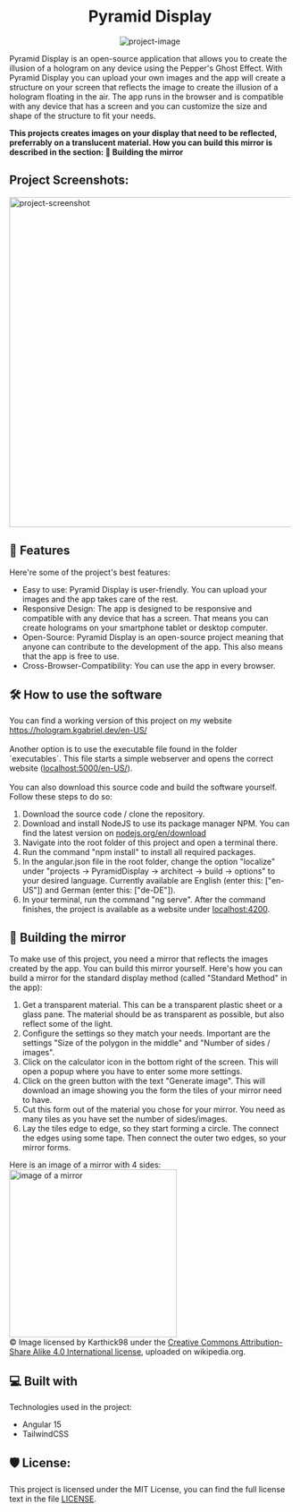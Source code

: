 <h1 align="center" id="title">Pyramid Display</h1>

<p align="center"><img src="https://socialify.git.ci/kgabriel-dev/PyramidDisplay/image?description=1&amp;font=Raleway&amp;forks=1&amp;issues=1&amp;name=1&amp;owner=1&amp;pattern=Solid&amp;pulls=1&amp;stargazers=1&amp;theme=Auto" alt="project-image"></p>

<p id="description">Pyramid Display is an open-source application that allows you to create the illusion of a hologram on any device using the Pepper's Ghost Effect. With Pyramid Display you can upload your own images and the app will create a structure on your screen that reflects the image to create the illusion of a hologram floating in the air. The app runs in the browser and is compatible with any device that has a screen and you can customize the size and shape of the structure to fit your needs.</p>

<strong>This projects creates images on your display that need to be reflected, preferrably on a translucent material. How you can build this mirror is described in the section: 🧰 Building the mirror</strong>

<h2>Project Screenshots:</h2>

<img src="https://i.ibb.co/dQJnFbP/displayed-images.png" alt="project-screenshot" width="590">

  
  
<h2>🧐 Features</h2>

Here're some of the project's best features:

*   Easy to use: Pyramid Display is user-friendly. You can upload your images and the app takes care of the rest.
*   Responsive Design: The app is designed to be responsive and compatible with any device that has a screen. That means you can create holograms on your smartphone tablet or desktop computer.
*   Open-Source: Pyramid Display is an open-source project meaning that anyone can contribute to the development of the app. This also means that the app is free to use.
*   Cross-Browser-Compatibility: You can use the app in every browser.


<h2>🛠️ How to use the software</h2>
You can find a working version of this project on my website <a href="https://hologram.kgabriel.dev/en-US/">https://hologram.kgabriel.dev/en-US/</a>
<br /><br />
Another option is to use the executable file found in the folder `executables`. This file starts a simple webserver and opens the correct website (<a href="http://localhost:5000/en-US/">localhost:5000/en-US/</a>).
<br /><br />
You can also download this source code and build the software yourself. Follow these steps to do so:
<ol>
<li>Download the source code / clone the repository.</li>
<li>Download and install NodeJS to use its package manager NPM. You can find the latest version on <a href="https://nodejs.org/en/download">nodejs.org/en/download</a></li>
<li>Navigate into the root folder of this project and open a terminal there.</li>
<li>Run the command "npm install" to install all required packages.</li>
<li>In the angular.json file in the root folder, change the option "localize" under "projects -> PyramidDisplay -> architect -> build -> options" to your desired language. Currently available are English (enter this: ["en-US"]) and German (enter this: ["de-DE"]).</li>
<li>In your terminal, run the command "ng serve". After the command finishes, the project is available as a website under <a href="http://localhost:4200">localhost:4200</a>.</li>
</ol>
  

<h2>🧰 Building the mirror</h2>
To make use of this project, you need a mirror that reflects the images created by the app. You can build this mirror yourself. Here's how you can build a mirror for the standard display method (called "Standard Method" in the app):
<ol>
<li>Get a transparent material. This can be a transparent plastic sheet or a glass pane. The material should be as transparent as possible, but also reflect some of the light.</li>
<li>Configure the settings so they match your needs. Important are the settings "Size of the polygon in the middle" and "Number of sides / images".</li>
<li>Click on the calculator icon in the bottom right of the screen. This will open a popup where you have to enter some more settings.</li>
<li>Click on the green button with the text "Generate image". This will download an image showing you the form the tiles of your mirror need to have.</li>
<li>Cut this form out of the material you chose for your mirror. You need as many tiles as you have set the number of sides/images.</li>
<li>Lay the tiles edge to edge, so they start forming a circle. The connect the edges using some tape. Then connect the outer two edges, so your mirror forms.</li>
</ol>

Here is an image of a mirror with 4 sides:<br />
<img src="https://upload.wikimedia.org/wikipedia/commons/e/e2/Pyramid_holographic_3D_holographic_projection_phone_projector_3D_holographic_projection_3D_mobile_phone_naked_eye_3D_pyramid.jpg" alt="image of a mirror" width="300px"><br />&copy; Image licensed by Karthick98 under the <a href="https://creativecommons.org/licenses/by-sa/4.0/deed.en">Creative Commons Attribution-Share Alike 4.0 International license</a>, uploaded on wikipedia.org.

  
<h2>💻 Built with</h2>

Technologies used in the project:

*   Angular 15
*   TailwindCSS

<h2>🛡️ License:</h2>

This project is licensed under the MIT License, you can find the full license text in the file <a href="https://github.com/kgabriel-dev/PyramidDisplay/blob/master/LICENSE">LICENSE</a>.
